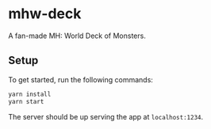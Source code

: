 # mhw-deck

A fan-made MH: World Deck of Monsters.

## Setup

To get started, run the following commands:

```sh
yarn install
yarn start
```

The server should be up serving the app at `localhost:1234`.
